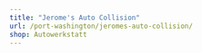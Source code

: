 ```yaml
---
title: "Jerome's Auto Collision"
url: /port-washington/jeromes-auto-collision/
shop: Autowerkstatt
---
```

